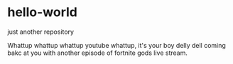 # hello-world
just another repository

Whattup whattup whattup youtube whattup,
it's your boy delly dell coming bakc at you with another episode of fortnite gods live stream.
